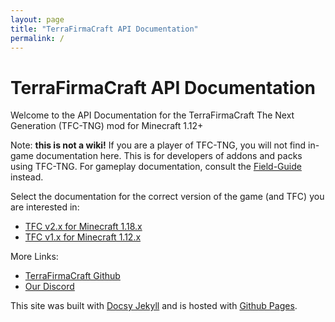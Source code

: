 ```yaml
---
layout: page
title: "TerraFirmaCraft API Documentation"
permalink: /
---
```


# TerraFirmaCraft API Documentation

Welcome to the API Documentation for the TerraFirmaCraft The Next Generation (TFC-TNG) mod for Minecraft 1.12+

Note: **this is not a wiki!** If you are a player of TFC-TNG, you will not find in-game documentation here. This is for developers of addons and packs using TFC-TNG. For gameplay documentation, consult the [Field-Guide](https://terrafirmacraft.github.io/Field-Guide/en_us/) instead.

Select the documentation for the correct version of the game (and TFC) you are interested in:

- [TFC v2.x for Minecraft 1.18.x](Documentation/1.18.x/)
- [TFC v1.x for Minecraft 1.12.x](Documentation/1.12.x/)

More Links:

- [TerraFirmaCraft Github](https://github.com/TerraFirmaCraft/TerraFirmaCraft)
- [Our Discord](https://discord.com/invite/PRuAKvY)

This site was built with [Docsy Jekyll](https://vsoch.github.io/docsy-jekyll) and is hosted with [Github Pages](https://pages.github.com/).
